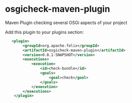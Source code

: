 # osgicheck-maven-plugin
Maven Plugin checking several OSGi aspects of your project

Add this plugin to your plugins section:

```xml
   <plugin>
        <groupId>org.apache.felix</groupId>
        <artifactId>osgicheck-maven-plugin</artifactId>
        <version>0.0.1-SNAPSHOT</version>
        <executions>
            <execution>
                <id>check-bundle</id>
                <goals>
                    <goal>check</goal>
                </goals>
            </execution>
        </executions>
    </plugin>
```
